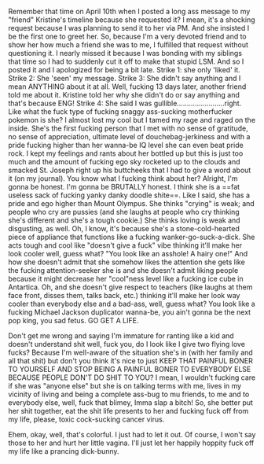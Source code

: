 Remember that time on April 10th when I posted a long ass message to my "friend" Kristine's timeline because she requested it? I mean, it's a shocking request because I was planning to send it to her via PM. And she insisted I be the first one to greet her. So, because I'm a very devoted friend and to show her how much a friend she was to me, I fulfilled that request without questioning it. I nearly missed it because I was bonding with my siblings that time so I had to suddenly cut it off to make that stupid LSM. And so I posted it and I apologized for being a bit late. Strike 1: she only 'liked' it. Strike 2: She 'seen' my message. Strike 3: She didn't say anything and I mean ANYTHING about it at all. Well, fucking 13 days later, another friend told me about it. Kristine told her why she didn't do or say anything and that's because ENG! Strike 4: She said I was gullible........................right. Like what the fuck type of fucking snaggy ass-sucking motherfucker pokemon is she? I almost lost my cool but I tamed my rage and raged on the inside. She's the first fucking person that I met with no sense of gratitude, no sense of appreciation, ultimate level of douchebag-jerkiness and with a pride fucking higher than her wanna-be IQ level she can even beat pride rock. I kept my feelings and rants about her bottled up but this is just too much and the amount of fucking ego sky rocketed up to the clouds and smacked St. Joseph right up his buttcheeks that I had to give a word about it (on my journal). You know what I fucking think about her? Alright, I'm gonna be honest. I'm gonna be BRUTALLY honest. I think she is a ==fat useless sack of fucking yanky danky doodle shite==. Like I said, she has a pride and ego higher than Mount Olympus. She thinks "crying" is weak; and people who cry are pussies (and she laughs at people who cry thinking she's different and she's a tough cookie.) She thinks loving is weak and disgusting, as well. Oh, I know, it's because she's a stone-cold-hearted piece of appliance that functions like a fucking wanker-go-suck-a-dick. She acts tough and cool like "doesn't give a fuck" vibe thinking it'll make her look cooler well, guess what? "You look like an asshole! A hairy one!" And how she doesn't admit that she somehow likes the attention she gets like the fucking attention-seeker she is and she doesn't admit liking people because it might decrease her "cool"ness level like a fucking ice cube in Antartica. Oh, and she doesn't give respect to teachers (like laughs at them face front, disses them, talks back, etc.) thinking it'll make her look way cooler than everybody else and a bad-ass, well, guess what? You look like a fucking Michael Jackson duplicator wanna-be, you ain't gonna be the next pop king, you sad fetus. GO GET A LIFE. 

Don't get me wrong and saying I'm immature for ranting like a kid and doesn't understand shit well, fuck you, do I look like I give two flying love fucks? Because I'm well-aware of the situation she's in (with her family and all that shit) but don't you think it's nice to just KEEP THAT PAINFUL BONER TO YOURSELF AND STOP BEING A PAINFUL BONER TO EVERYBODY ELSE BECAUSE PEOPLE DON'T DO SHIT TO YOU? I mean, I wouldn't fucking care if she was "anyone else" but she is on talking terms with me, lives in my vicinity of living and being a complete ass-bug to mu friends, to me and to everybody else, well, fuck that blimey, Imma slap a bitch! So, she better put her shit together, eat the shit life presents to her and fucking fuck off from my life, please, toxic cock-sucking cancer virus. 

Ehem, okay, well, that's colorful. I just had to let it out. Of course, I won't say those to her and hurt her little vagina. I'll just let her happily hoppity fuck off my life like a prancing dick-bunny.